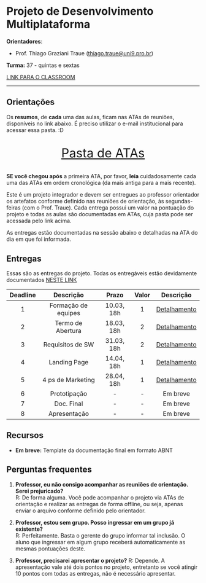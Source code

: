 # Projeto de Desenvolvimento Multiplataforma

**Orientadores**:

- Prof. Thiago Graziani Traue (thiago.traue@uni9.pro.br)

**Turma:** 37 - quintas e sextas

[LINK PARA O CLASSROOM](https://classroom.google.com/c/NDY1OTg1NjM2MzA5?cjc=d2vstlr)

***

## Orientações

Os **resumos**, de **cada** uma das aulas, ficam nas ATAs de reuniões, disponíveis no link abaixo. É preciso utilizar o e-mail institucional para acessar essa pasta. :D

<p style="font-size:2.3em;text-align:center">
    <a href="https://drive.google.com/drive/folders/1IYdzAu92b1gzsiWgCX8VLQhvTy3y9BJI?usp=sharing" target="_blank">Pasta de ATAs</a>
</p>

**SE você chegou após** a primeira ATA, por favor, **leia** cuidadosamente cada uma das ATAs em ordem cronológica (da mais antiga para a mais recente).

Este é um projeto integrador e devem ser entregues ao professor orientador os artefatos conforme definido nas reuniões de orientação, às segundas-feiras (com o Prof. Traue). Cada entrega possui um valor na pontuação do projeto e todas as aulas são documentadas em ATAs, cuja pasta pode ser acessada pelo link acima. 

As entregas estão documentadas na sessão abaixo e detalhadas na ATA do dia em que foi informada.

## Entregas

Essas são as entregas do projeto. Todas os entregáveis estão devidamente documentados [NESTE LINK](https://docs.google.com/document/d/1dc79SsTdSJA96zLv2AGjSxKHNA1q-apIuf99VGozquQ/)

| Deadline |      Descrição      | Prazo      | Valor | Descrição                                                                                                       |
|:--------:|:-------------------:|:----------:|:-----:|:---------------------------------------------------------------------------------------------------------------:|
|    1     | Formação de equipes | 10.03, 18h |   1   |[Detalhamento](https://docs.google.com/document/d/1dc79SsTdSJA96zLv2AGjSxKHNA1q-apIuf99VGozquQ/edit?usp=sharing) |
|    2     | Termo de Abertura   | 18.03, 18h |   2   |[Detalhamento](https://docs.google.com/document/d/1bVKxDoeMW9gzSc_HWvOoZIImoiMj1byW5lpGKymLKDw/edit?usp=sharing) |
|    3     | Requisitos de SW    | 31.03, 18h |   2   |[Detalhamento](https://docs.google.com/document/d/1_2WXuHPdK7X97nQrUh8-_Mfv-cTIEJ18cFx00K3Rars/edit?usp=sharing) |
|    4     | Landing Page        | 14.04, 18h |   1   |[Detalhamento](https://docs.google.com/document/d/1j-EbWpQThV-ONuAQ0ejLWDIB0vhk_dqHlD9RF_x16N4/edit?usp=sharing) |
|    5     | 4 ps de Marketing   | 28.04, 18h |   1   |[Detalhamento](https://docs.google.com/document/d/1_qNJNCmF-C4Pq6Vo856sDl5K-sKi-hgZEuVghb2gBxE/edit?usp=sharing) |
|    6     | Prototipação        |   -        |   -   |Em breve |
|    7     | Doc. Final          |   -        |   -   |Em breve |
|    8     | Apresentação        |   -        |   -   |Em breve |

## Recursos

- **Em breve:** Template da documentação final em formato ABNT

## Perguntas frequentes

1. **Professor, eu não consigo acompanhar as reuniões de orientação. Serei prejuricado?**    
    R: De forma alguma. Você pode acompanhar o projeto via ATAs de orientação e realizar as entregas de forma offline, ou seja, apenas enviar o arquivo conforme definido pelo orientador.

2. **Professor, estou sem grupo. Posso ingressar em um grupo já existente?**    
    R: Perfeitamente. Basta o gerente do grupo informar tal inclusão. O aluno que ingressar em algum grupo receberá automaticamente as mesmas pontuações deste.

3. **Professor, precisarei apresentar o projeto?**
    R: Depende. A apresentação vale até dois pontos no projeto, entretanto se você atingir 10 pontos com todas as entregas, não é necessário apresentar.    
